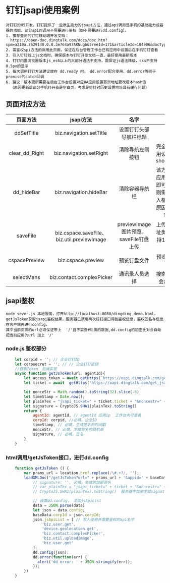 # 钉钉jsapi使用案例
```
对钉钉的H5开发，钉钉提供了一些原生能力的jsapi方法，通过api调用是手机的基础能力或容器的功能，部分api的调用不需要进行鉴权（即不需要进行dd.config）。
1. 推荐查阅的钉钉移动端开发文档：
  https://open-doc.dingtalk.com/docs/doc.htm?spm=a219a.7629140.0.0.3e764a97AKNugb&treeId=171&articleId=104906&docType=1
2. 需鉴权spi方法的调用此页面，保证在后台管理工作台已有应用中设置后在手机钉钉查看
3. 引入钉钉线上js文档时，确保版本与钉钉开发文档一直，最好使用最新版本
4. 钉钉内置浏览器版本js_es6以上的大部分语法不支持，需保证js语法降级，css不支持0.5px的显示
5. 每次调用钉钉方法建议放在 dd.ready 内， dd.error配合使用，dd.error等同于promise的catch回调
6. 建议：版本更新需要在后台工作台设置对应OA应用设置首页地址更改版本hash值
  （原因更新后部分手机打开会是空白页，考虑是钉钉对历史设置地址具有缓存问题）
```
## 页面对应方法
| 页面方法 | jsapi方法 | 名字 | 说明
|:--------:|:---------:|:--------:|:-------:|
| ddSetTitle    | biz.navigation.setTitle | 设置钉钉头部导航栏标题 |
| clear_dd_Right| biz.navigation.setRight | 清除导航左侧按钮 | 完全隐藏可以在应用设置地址栏设置showmenu=false
| dd_hideBar    | biz.navigation.hideBar | 清除容器导航栏 | 该方法对于单页面应用首次进入调用即可，多页面应用则需要每个页面进入都需调用一遍，原因是安卓浏览器容器不兼容
| saveFile      | biz.cspace.saveFile、biz.util.previewImage | previewImage图片预览，saveFile钉盘上传|上传钉盘，网页地址类的上传仅可支持1330kb以下大小的文件
| cspacePreview | biz.cspace.preview | 预览钉盘文件 | 预览对应id的钉盘文件
| selectMans    | biz.contact.complexPicker | 通讯录人员选择 | 搜索后返回的名字会加上（名字）

## jsapi鉴权
```
node sever.js 本地服务，打开http://localhost:8080/dingding_demo.html，
getJsToken获取jsapi鉴权结果，服务器已调用两次钉钉接口得到鉴权信息，鉴权签名与信息在客户端再进行config，
其中当前页面的url必须保证带上  '/'且不需要#后面的数据,dd.config的加密比对会自动把当前应用的url 加上 '/'
```

### node.js 鉴权部分
```node.js
	let corpid = ''; // 企业钉钉ID
	let corpsecret = ''; // // 企业钉钉密钥
	//获取Token　后端实现
	async function getJsToken(url, agentId){
	    let access_token = await getHttps(`https://oapi.dingtalk.com/gettoken?corpid=${corpid}&corpsecret=${corpsecret}`);
	    let ticket = await  getHttps('https://oapi.dingtalk.com/get_jsapi_ticket?access_token='+access_token.access_token);

	    let nonceStr = Math.random().toString(32).slice(-6)
	    let timeStamp = Date.now();
	    let plainTex = "jsapi_ticket=" + ticket.ticket + "&noncestr=" + nonceStr + "&timestamp=" + timeStamp + "&url=" + url
	    let signature = CryptoJS.SHA1(plainTex).toString()
	    return {
	        agentId: agentId, // agentId 应用ip  工作台内可查看
	        corpId: corpid, //必填，企业ID
	        timeStamp, // 必填，生成签名的时间戳
	        nonceStr, // 必填，生成签名的随机串
	        signature, // 必填，签名
	    }
	}
```

### html调用/getJsToken接口，进行dd.config
```javascript
	function getJsToken () {
	    var prams_url = location.href.replace(/\#.+?/, '');
	    loadXMLDoc("/getJsToken?url=" + prams_url + '&appid=' + baseData.appId,function(data){
	        // signature: '', 必填，生成的加密签名
	        // var plainTex = "jsapi_ticket=" + ticket + "&noncestr=" + nonceStr + "&timestamp=" + timeStamp + "&url=" + url
	        // CryptoJS.SHA1(plainTex).toString()  服务器中加密生成signature，

	        // 设置dd.config， 添加jsApiList
	        data = JSON.parse(data)
	        let json = data.config;
	        baseData.corpId = json.corpId;
	        json.jsApiList = [ // 写入使用并需要鉴权的api名字
	            'biz.user.get',
	            'device.geolocation.get',
	            'biz.contact.complexPicker',
	            'biz.util.uploadImage',
	            'biz.user.get'
	        ];
	        dd.config(json);
	        dd.error(function(err) {
	          alert('dd error: ' + JSON.stringify(err));
	        });
	    })
	}
```

